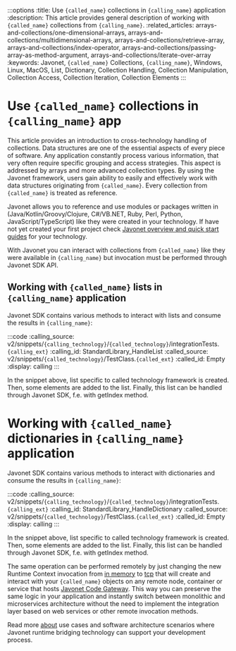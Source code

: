 :::options
:title: Use `{called_name}` collections in `{calling_name}` application
:description: This article provides general description of working with `{called_name}` collections from  `{calling_name}`.
:related_articles: arrays-and-collections/one-dimensional-arrays, arrays-and-collections/multidimensional-arrays, arrays-and-collections/retrieve-array, arrays-and-collections/index-operator, arrays-and-collections/passing-array-as-method-argument, arrays-and-collections/iterate-over-array
:keywords: Javonet, `{called_name}` Collections, `{calling_name}`, Windows, Linux, MacOS, List, Dictionary, Collection Handling, Collection Manipulation, Collection Access, Collection Iteration, Collection Elements
:::

# Use `{called_name}` collections in `{calling_name}` app

This article provides an introduction to cross-technology handling of collections. Data structures are one of the essential aspects of every piece of software. Any application constantly process various information, that very often require specific grouping and access strategies. This aspect is addressed by arrays and more advanced collection types. By using the Javonet framework, users gain ability to easily and effectively work with data structures originating from `{called_name}`. Every collection from `{called_name}` is treated as reference.
  
Javonet allows you to reference and use modules or packages written in (Java/Kotlin/Groovy/Clojure, C#/VB.NET, Ruby, Perl, Python, JavaScript/TypeScript) like they were created in your technology. If have not yet created your first project check [Javonet overview and quick start guides](/guides/v2/`{calling_technology}`/`{called_technology}`/getting-started/about-javonet) for your technology.  
  
With Javonet you can interact with collections from `{called_name}` like they were available in `{calling_name}` but invocation must be performed through Javonet SDK API.  

## Working with `{called_name}` lists in `{calling_name}` application
  
Javonet SDK contains various methods to interact with lists and consume the results in `{calling_name}`:  
  
:::code
:calling_source: v2/snippets/`{calling_technology}`/`{called_technology}`/integrationTests.`{calling_ext}`
:calling_id: StandardLibrary_HandleList
:called_source: v2/snippets/`{called_technology}`/TestClass.`{called_ext}`
:called_id: Empty
:display: calling
:::

In the snippet above, list specific to called technology framework is created.  
Then, some elements are added to the list.
Finally, this list can be handled through Javonet SDK, f.e. with getIndex method.

# Working with `{called_name}` dictionaries in `{calling_name}` application
  
Javonet SDK contains various methods to interact with dictionaries and consume the results in `{calling_name}`:  
  
:::code
:calling_source: v2/snippets/`{calling_technology}`/`{called_technology}`/integrationTests.`{calling_ext}`
:calling_id: StandardLibrary_HandleDictionary
:called_source: v2/snippets/`{called_technology}`/TestClass.`{called_ext}`
:called_id: Empty
:display: calling
:::

In the snippet above, list specific to called technology framework is created.  
Then, some elements are added to the list.
Finally, this list can be handled through Javonet SDK, f.e. with getIndex method.
  
The same operation can be performed remotely by just changing the new Runtime Context invocation from [in memory](/guides/v2/`{calling_technology}`/`{called_technology}`/foundations/in-memory-channel) to [tcp](/guides/v2/`{calling_technology}`/`{called_technology}`/foundations/tcp-channel) that will create and interact with your `{called_name}` objects on any remote node, container or service that hosts [Javonet Code Gateway](/guides/v2/`{calling_technology}`/`{called_technology}`/javonet-code-gateway/about-javonet-code-gateway). This way you can preserve the same logic in your application and instantly switch between monolithic and microservices architecture without the need to implement the integration layer based on web services or other remote invocation methods.
  
Read more [about](/guides/v2/`{calling_technology}`/`{called_technology}`/getting-started/about-javonet) use cases and software architecture scenarios where Javonet runtime bridging technology can support your development process.

